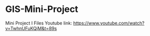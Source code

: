 # GIS-Mini-Project
Mini Project I Files
Youtube link: https://www.youtube.com/watch?v=TwhnUFuKQjM&t=89s
